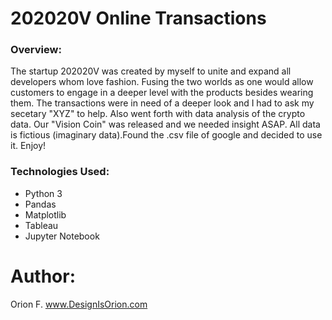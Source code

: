 # 202020V Online Transactions

### Overview:

The startup 202020V was created by myself to unite and expand all developers whom love fashion. Fusing the two worlds as one would allow customers to engage in a deeper level with the products besides wearing them. The transactions were in need of a deeper look and I had to ask my secetary "XYZ" to help. Also went forth with data analysis of the crypto data. Our "Vision Coin" was released and we needed insight ASAP. All data is fictious (imaginary data).Found the .csv file of google and decided to use it. Enjoy!



### Technologies Used:
- Python 3
- Pandas
- Matplotlib
- Tableau
- Jupyter Notebook



# Author: 
Orion F.
www.DesignIsOrion.com


